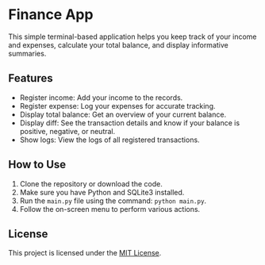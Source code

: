 # Finance App

This simple terminal-based application helps you keep track of your income and expenses, calculate your total balance, and display informative summaries.

## Features

- Register income: Add your income to the records.
- Register expense: Log your expenses for accurate tracking.
- Display total balance: Get an overview of your current balance.
- Display diff: See the transaction details and know if your balance is positive, negative, or neutral.
- Show logs: View the logs of all registered transactions.

## How to Use

1. Clone the repository or download the code.
2. Make sure you have Python and SQLite3 installed.
3. Run the `main.py` file using the command: `python main.py`.
4. Follow the on-screen menu to perform various actions.

## License

This project is licensed under the [MIT License](LICENSE).
